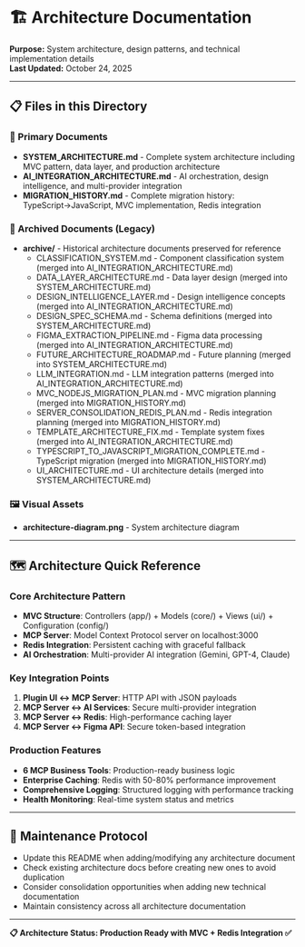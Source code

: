 # 🏗️ Architecture Documentation

**Purpose:** System architecture, design patterns, and technical implementation details  
**Last Updated:** October 24, 2025

---

## 📋 Files in this Directory

### 🎯 Primary Documents
- **SYSTEM_ARCHITECTURE.md** - Complete system architecture including MVC pattern, data layer, and production architecture
- **AI_INTEGRATION_ARCHITECTURE.md** - AI orchestration, design intelligence, and multi-provider integration
- **MIGRATION_HISTORY.md** - Complete migration history: TypeScript→JavaScript, MVC implementation, Redis integration

### 📁 Archived Documents (Legacy)
- **archive/** - Historical architecture documents preserved for reference
  - CLASSIFICATION_SYSTEM.md - Component classification system (merged into AI_INTEGRATION_ARCHITECTURE.md)
  - DATA_LAYER_ARCHITECTURE.md - Data layer design (merged into SYSTEM_ARCHITECTURE.md)
  - DESIGN_INTELLIGENCE_LAYER.md - Design intelligence concepts (merged into AI_INTEGRATION_ARCHITECTURE.md)
  - DESIGN_SPEC_SCHEMA.md - Schema definitions (merged into SYSTEM_ARCHITECTURE.md)
  - FIGMA_EXTRACTION_PIPELINE.md - Figma data processing (merged into AI_INTEGRATION_ARCHITECTURE.md)
  - FUTURE_ARCHITECTURE_ROADMAP.md - Future planning (merged into SYSTEM_ARCHITECTURE.md)
  - LLM_INTEGRATION.md - LLM integration patterns (merged into AI_INTEGRATION_ARCHITECTURE.md)
  - MVC_NODEJS_MIGRATION_PLAN.md - MVC migration planning (merged into MIGRATION_HISTORY.md)
  - SERVER_CONSOLIDATION_REDIS_PLAN.md - Redis integration planning (merged into MIGRATION_HISTORY.md)
  - TEMPLATE_ARCHITECTURE_FIX.md - Template system fixes (merged into AI_INTEGRATION_ARCHITECTURE.md)
  - TYPESCRIPT_TO_JAVASCRIPT_MIGRATION_COMPLETE.md - TypeScript migration (merged into MIGRATION_HISTORY.md)
  - UI_ARCHITECTURE.md - UI architecture details (merged into SYSTEM_ARCHITECTURE.md)

### 🖼️ Visual Assets
- **architecture-diagram.png** - System architecture diagram

---

## 🗺️ Architecture Quick Reference

### **Core Architecture Pattern**
- **MVC Structure**: Controllers (app/) + Models (core/) + Views (ui/) + Configuration (config/)
- **MCP Server**: Model Context Protocol server on localhost:3000
- **Redis Integration**: Persistent caching with graceful fallback
- **AI Orchestration**: Multi-provider AI integration (Gemini, GPT-4, Claude)

### **Key Integration Points**
1. **Plugin UI ↔ MCP Server**: HTTP API with JSON payloads
2. **MCP Server ↔ AI Services**: Secure multi-provider integration
3. **MCP Server ↔ Redis**: High-performance caching layer
4. **MCP Server ↔ Figma API**: Secure token-based integration

### **Production Features**
- **6 MCP Business Tools**: Production-ready business logic
- **Enterprise Caching**: Redis with 50-80% performance improvement
- **Comprehensive Logging**: Structured logging with performance tracking
- **Health Monitoring**: Real-time system status and metrics

---

## 🔄 Maintenance Protocol
- Update this README when adding/modifying any architecture document
- Check existing architecture docs before creating new ones to avoid duplication
- Consider consolidation opportunities when adding new technical documentation
- Maintain consistency across all architecture documentation

---

**📋 Architecture Status: Production Ready with MVC + Redis Integration ✅**